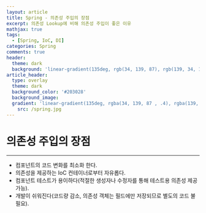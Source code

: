 ```yaml
---
layout: article
title: Spring - 의존성 주입의 장점
excerpt: 의존성 Lookup에 비해 의존성 주입이 좋은 이유
mathjax: true
tags:
  - [Spring, IoC, DI]
categories: Spring
comments: true
header:
  theme: dark
  background: 'linear-gradient(135deg, rgb(34, 139, 87), rgb(139, 34, 139))'
article_header:
  type: overlay
  theme: dark
  background_color: '#203028'
  background_image:
  gradient: 'linear-gradient(135deg, rgba(34, 139, 87 , .4), rgba(139, 34, 139, .4))'
    src: /spring.jpg
---
```


# 의존성 주입의 장점

---

- 컴포넌트의 코드 변화를 최소화 한다.
- 의존성을 제공하는 IoC 컨테이너로부터 자유롭다.
- 컴포넌트 테스트가 용이하다(적절한 생성자나 수정자를 통해 테스트용 의존성 제공 가능).
- 개발이 쉬워진다(코드량 감소, 의존성 객체는 필드에만 저장되므로 별도의 코드 불필요).
